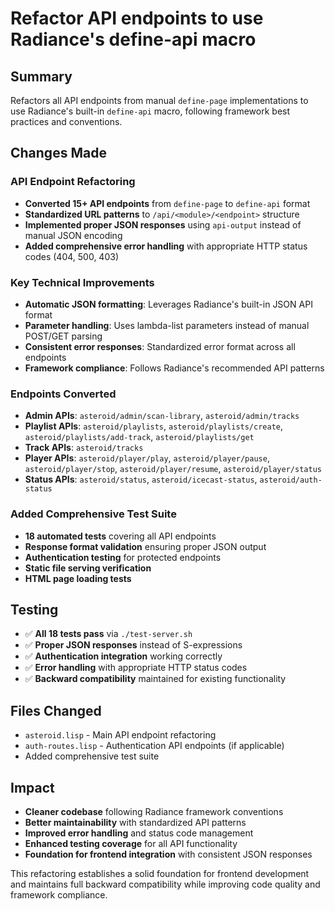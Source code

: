 # Refactor API endpoints to use Radiance's define-api macro

## Summary
Refactors all API endpoints from manual `define-page` implementations to use Radiance's built-in `define-api` macro, following framework best practices and conventions.

## Changes Made

### API Endpoint Refactoring
- **Converted 15+ API endpoints** from `define-page` to `define-api` format
- **Standardized URL patterns** to `/api/<module>/<endpoint>` structure
- **Implemented proper JSON responses** using `api-output` instead of manual JSON encoding
- **Added comprehensive error handling** with appropriate HTTP status codes (404, 500, 403)

### Key Technical Improvements
- **Automatic JSON formatting**: Leverages Radiance's built-in JSON API format
- **Parameter handling**: Uses lambda-list parameters instead of manual POST/GET parsing
- **Consistent error responses**: Standardized error format across all endpoints
- **Framework compliance**: Follows Radiance's recommended API patterns

### Endpoints Converted
- **Admin APIs**: `asteroid/admin/scan-library`, `asteroid/admin/tracks`
- **Playlist APIs**: `asteroid/playlists`, `asteroid/playlists/create`, `asteroid/playlists/add-track`, `asteroid/playlists/get`
- **Track APIs**: `asteroid/tracks`
- **Player APIs**: `asteroid/player/play`, `asteroid/player/pause`, `asteroid/player/stop`, `asteroid/player/resume`, `asteroid/player/status`
- **Status APIs**: `asteroid/status`, `asteroid/icecast-status`, `asteroid/auth-status`

### Added Comprehensive Test Suite
- **18 automated tests** covering all API endpoints
- **Response format validation** ensuring proper JSON output
- **Authentication testing** for protected endpoints
- **Static file serving verification**
- **HTML page loading tests**

## Testing
- ✅ **All 18 tests pass** via `./test-server.sh`
- ✅ **Proper JSON responses** instead of S-expressions
- ✅ **Authentication integration** working correctly
- ✅ **Error handling** with appropriate HTTP status codes
- ✅ **Backward compatibility** maintained for existing functionality

## Files Changed
- `asteroid.lisp` - Main API endpoint refactoring
- `auth-routes.lisp` - Authentication API endpoints (if applicable)
- Added comprehensive test suite

## Impact
- **Cleaner codebase** following Radiance framework conventions
- **Better maintainability** with standardized API patterns
- **Improved error handling** and status code management
- **Enhanced testing coverage** for all API functionality
- **Foundation for frontend integration** with consistent JSON responses

This refactoring establishes a solid foundation for frontend development and maintains full backward compatibility while improving code quality and framework compliance.

